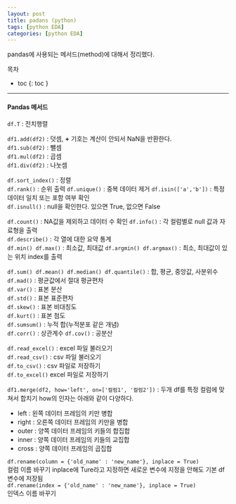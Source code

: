 ```yaml
---
layout: post
title: padans (python)
tags: [python EDA]
categories: [python EDA]
---
```

pandas에 사용되는 메서드(method)에 대해서 정리했다. 

목차
- toc
{: toc }

----
#### Pandas 메서드

`df.T` : 전치행렬  

`df1.add(df2)` : 덧셈, **+** 기호는 계산이 안되서 NaN을 반환한다.  
`df1.sub(df2)` : 뺄셈  
`df1.mul(df2)` : 곱셈  
`df1.div(df2)` : 나눗셈  

`df.sort_index()` : 정렬  
`df.rank()` : 순위 출력
`df.unique()` : 중복 데이터 제거
`df.isin(['a','b'])` : 특정 데이터 일치 또는 포함 여부 확인  
`df.isnull()` : null을 확인한다. 있으면 True, 없으면 False  

`df.count()` : NA값을 제외하고 데이터 수 확인 
`df.info()`  : 각 컬럼별로 null 값과 자료형을 출력  
`df.describe()` : 각 열에 대한 요약 통계  
`df.min() df.max()` : 최소값, 최대값
`df.argmin() df.argmax()` : 최소, 최대값이 있는 위치 index를 출력  

`df.sum() df.mean() df.median() df.quantile()` : 합, 평균, 중앙값, 사분위수  
`df.mad()` : 평균값에서 절대 평균편차  
`df.var()` : 표본 분산  
`df.std()` : 표본 표준편차   
`df.skew()` : 표본 비대칭도  
`df.kurt()` : 표본 첨도  
`df.sumsum()` : 누적 합(누적분포 같은 개념)  
`df.corr()` : 상관계수
`df.cov()` : 공분산

`df.read_excel()` : excel 파일 불러오기  
`df.read_csv()` : csv 파일 불러오기   
`df.to_csv()` : csv 파일로 저장하기  
`df.to_excel()` excel 파일로 저장하기    

`df1.merge(df2, how='left', on=['컬럼1', '컬럼2'])` : 두개 df를 특정 컬럼에 맞쳐서 합치기 
how의 인자는 아래와 같이 다양하다.  
+ left : 왼쪽 데이터 프레임의 키만 병합
+ right : 오른쪽 데이터 프레임의 키만을 병합
+ outer : 양쪽 데이터 프레임의 키들의 합집합
+ inner : 양쪽 데이터 프레임의 키들의 교집합
+ cross : 양쪽 데이터 프레임의 곱집합  

`df.rename(column = {'old_name' : 'new_name'}, inplace = True)`  
컬럼 이름 바꾸기 inplace에 Ture라고 지정하면 새로운 변수에 지정을 안해도 기본 df 변수에 저장됨  
`df.rename(index = {'old_name' : 'new_name'}, inplace = True)`  
인덱스 이름 바꾸기 

